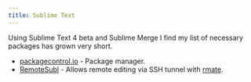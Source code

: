 ```yaml
---
title: Sublime Text
---
```


Using Sublime Text 4 beta and Sublime Merge I find my list of necessary packages has grown very short.

- [packagecontrol.io](https://packagecontrol.io) - Package manager.
- [RemoteSubl](https://github.com/randy3k/RemoteSubl) - Allows remote editing via SSH tunnel with [rmate](https://github.com/aurora/rmate).